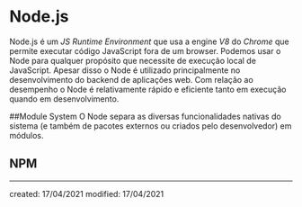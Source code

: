 # Node.js
Node.js é um *JS Runtime Environment* que usa a engine *V8* do *Chrome* que permite executar código JavaScript fora de um browser.
Podemos usar o Node para qualquer propósito que necessite de execução local de JavaScript. Apesar disso o Node é utilizado principalmente no desenvolvimento do backend de aplicações web. Com relação ao desempenho o Node é relativamente rápido e eficiente tanto em execução quando em desenvolvimento.

##Module System
O Node separa as diversas funcionalidades nativas do sistema (e também de pacotes externos ou criados pelo desenvolvedor) em módulos.

## NPM

---

created: 17/04/2021
modified: 17/04/2021
